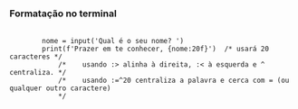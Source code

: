 ### Formatação no terminal


<pre>
    <code>
        nome = input('Qual é o seu nome? ')
        print(f'Prazer em te conhecer, {nome:20f}')  /* usará 20 caracteres */
            /*    usando :> alinha à direita, :< à esquerda e ^ centraliza. */
            /*    usando :=^20 centraliza a palavra e cerca com = (ou qualquer outro caractere)  
            */
    </code>
</pre>